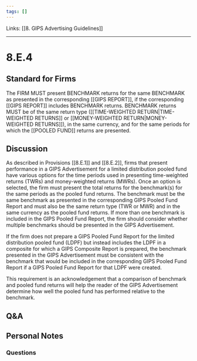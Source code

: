 ```yaml
---
tags: []
---
```

Links: [[8. GIPS Advertising Guidelines]]
___
# 8.E.4
## Standard for Firms
The FIRM MUST present BENCHMARK returns for the same BENCHMARK as presented in the corresponding [[GIPS REPORT]], if the corresponding [[GIPS REPORT]] includes BENCHMARK returns. BENCHMARK returns MUST be of the same return type ([[TIME-WEIGHTED RETURN|TIME-WEIGHTED RETURNS]] or [[MONEY-WEIGHTED RETURN|MONEY-WEIGHTED RETURNS]]), in the same currency, and for the same periods for which the [[POOLED FUND]] returns are presented.
## Discussion
As described in Provisions [[8.E.1]] and [[8.E.2]], firms that present performance in a GIPS Advertisement for a limited distribution pooled fund have various options for the time periods used in presenting time-weighted returns (TWRs) and money-weighted returns (MWRs). Once an option is selected, the firm must present the total returns for the benchmark(s) for the same periods as the pooled fund returns. The benchmark must be the same benchmark as presented in the corresponding GIPS Pooled Fund Report and must also be the same return type (TWR or MWR) and in the same currency as the pooled fund returns. If more than one benchmark is included in the GIPS Pooled Fund Report, the firm should consider whether multiple benchmarks should be presented in the GIPS Advertisement.

If the firm does not prepare a GIPS Pooled Fund Report for the limited distribution pooled fund (LDPF) but instead includes the LDPF in a composite for which a GIPS Composite Report is prepared, the benchmark presented in the GIPS Advertisement must be consistent with the benchmark that would be included in the corresponding GIPS Pooled Fund Report if a GIPS Pooled Fund Report for that LDPF were created.

This requirement is an acknowledgement that a comparison of benchmark and pooled fund returns will help the reader of the GIPS Advertisement determine how well the pooled fund has performed relative to the benchmark.
## Q&A

## Personal Notes

### Questions